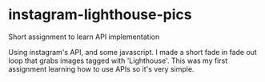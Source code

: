 # instagram-lighthouse-pics
Short assignment to learn API implementation

Using instagram's API, and some javascript. I made a short fade in fade out loop that grabs images tagged with 'Lighthouse'. This was my first assignment learning how to use APIs so it's very simple.

